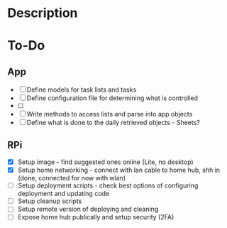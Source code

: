 # Description

# To-Do
## App
- [ ] Define models for task lists and tasks
- [ ] Define configuration file for determining what is controlled
- [ ] 
- [ ] Write methods to access lists and parse into app objects
- [ ] Define what is done to the daily retrieved objects - Sheets?
## RPi
- [X] Setup image - find suggested ones online (Lite, no desktop)
- [X] Setup home networking   - connect with lan cable to home hub, shh in (done, connected for now with wlan)
- [ ] Setup deployment scripts - check best options of configuring deployment and updating code
- [ ] Setup cleanup scripts
- [ ] Setup remote version of deploying and cleaning
- [ ] Expose home hub publically and setup security (2FA)